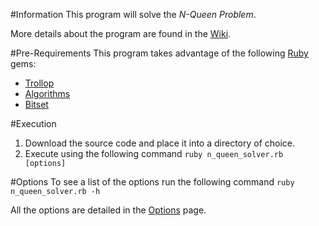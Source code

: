 #Information
This program will solve the *N-Queen Problem*.

More details about the program are found in the [Wiki](https://github.com/kevinjalbert/n_queen_solver/wiki "Wiki").

#Pre-Requirements
This program takes advantage of the following [Ruby](http://www.ruby-lang.org "Ruby") gems:

* [Trollop](http://trollop.rubyforge.org/ "Trollop")
* [Algorithms](http://rubyforge.org/projects/algorithms/ "Algorithms")
* [Bitset](https://github.com/tyler/bitset "Bitset")

#Execution
1. Download the source code and place it into a directory of choice.
2. Execute using the following command ```ruby n_queen_solver.rb [options]```

#Options
To see a list of the options run the following command ```ruby n_queen_solver.rb -h```

All the options are detailed in the [Options](https://github.com/kevinjalbert/n_queen_solver/wiki/Options "Options") page.
